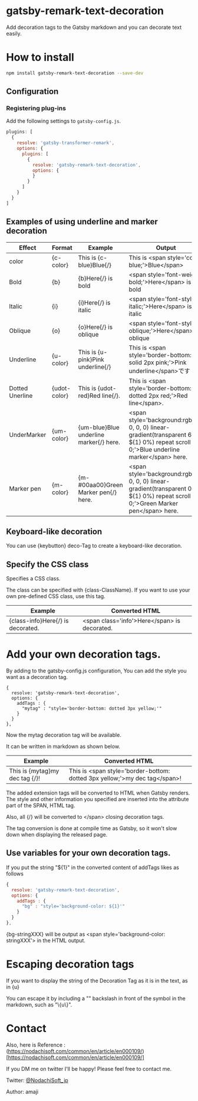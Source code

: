 # gatsby-remark-text-decoration

Add decoration tags to the  Gatsby markdown and you can decorate text easily.

# How to install

```bash
npm install gatsby-remark-text-decoration --save-dev
```

## Configuration

### Registering plug-ins

Add the following settings to `gatsby-config.js`.

```javascript
plugins: [
  {
    resolve: 'gatsby-transformer-remark',
    options: {
      plugins: [
        {
          resolve: 'gatsby-remark-text-decoration',
          options: {
          }
        }
      ]
    }
  }
]
```


## Examples of using underline and marker decoration

| Effect | Format | Example | Output |
| ---| --- | --- | --- |
| color | {c-color} | This is {c-blue}Blue{/} | This is \<span style='color: blue;'>Blue\</span> |
| Bold | {b} | {b}Here{/} is bold | \<span style='font-weight: bold;'>Here\</span> is bold |
| Italic |{i} | {i}Here{/} is italic | \<span style='font-style: italic;'>Here\</span> is italic |
| Oblique |{o} | {o}Here{/} is oblique | \<span style='font-style: oblique;'>Here\</span> is oblique |
| Underline | {u-color} | This is {u-pink}Pink underline{/} | This is \<span style='border-bottom: solid 2px pink;'>Pink underline\</span>です |
| Dotted Unerline | {udot-color} | This is {udot-red}Red line{/}. | This is \<span style='border-bottom: dotted  2px red;'>Red line\</span>. |
| UnderMarker | {um-color}| {um-blue}Blue underline marker{/} here. | \<span style='background:rgba(0, 0, 0, 0) linear-gradient(transparent 60%, ${1} 0%) repeat scroll 0 0;'>Blue underline marker\</span> here. |
| Marker pen | {m-color} | {m-#00aa00}Green Marker pen{/} here. | \<span style='background:rgba(0, 0, 0, 0) linear-gradient(transparent 0%, ${1} 0%) repeat scroll 0 0;'>Green Marker pen\</span> here. |


## Keyboard-like decoration

You can use {keybutton} deco-Tag to create a keyboard-like decoration.

## Specify the CSS class

Specifies a CSS class.

The class can be specified with {class-ClassName}.
If you want to use your own pre-defined CSS class, use this tag.

| Example | Converted HTML |
| --- | --- |
| {class-info}Here{/} is decorated. | \<span class='info'\>Here\</span\> is decorated. |

# Add your own decoration tags.

By adding to the gatsby-config.js configuration,
You can add the style you want as a decoration tag.

```javascript:title=gatsby-config.js:clipboard
{
  resolve: 'gatsby-remark-text-decoration',
  options: {
    addTags : {
      "mytag" : "style='border-bottom: dotted 3px yellow;'"
    }
  }
},
```

Now the mytag decoration tag will be available.

It can be written in markdown as shown below.


| Example | Converted HTML |
| --- | --- |
| This is {mytag}my dec tag {/}! | This is \<span style='border-bottom: dotted 3px yellow;'\>my dec tag\</span\>! |

The added extension tags will be converted to HTML when Gatsby renders.
The style and other information you specified are inserted into the attribute part of the SPAN, HTML tag.

Also, all {/} will be converted to \<\/span\> closing decoration tags.

The tag conversion is done at compile time as Gatsby, so it won't slow down when displaying the released page.

## Use variables for your own decoration tags.

If you put the string "${1}" in the converted content of addTags likes as follows

```javascript
{
  resolve: 'gatsby-remark-text-decoration',
  options: {
    addTags : {
      "bg" : "style='background-color: ${1}'"
    }
  }
},
```

{bg-stringXXX} will be output as \<span style='background-color: stringXXX'\> in the HTML output.

# Escaping decoration tags

If you want to display the string of the Decoration Tag as it is in the text, as in {u}

You can escape it by including a "\" backslash in front of the symbol in the markdown, such as "\\{u\\\}".


# Contact

Also, here is Reference : (https://nodachisoft.com/common/en/article/en000109/)[https://nodachisoft.com/common/en/article/en000109/]

If you DM me on twitter I'll be happy!
Please feel free to contact me.

Twitter: [@NodachiSoft_jp](https://twitter.com/NodachiSoft_jp)

Author: amaji



